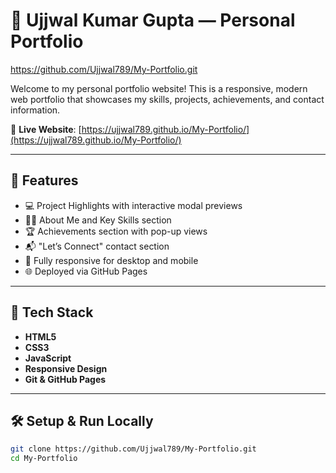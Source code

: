 # 💼 Ujjwal Kumar Gupta — Personal Portfolio

https://github.com/Ujjwal789/My-Portfolio.git


Welcome to my personal portfolio website! This is a responsive, modern web portfolio that showcases my skills, projects, achievements, and contact information.

🔗 **Live Website**: [https://ujjwal789.github.io/My-Portfolio/](https://ujjwal789.github.io/My-Portfolio/)

---

## 📌 Features

- 💻 Project Highlights with interactive modal previews
- 🧑‍💼 About Me and Key Skills section
- 🏆 Achievements section with pop-up views
- 📬 "Let’s Connect" contact section
- 🎨 Fully responsive for desktop and mobile
- 🌐 Deployed via GitHub Pages

---

## 🚀 Tech Stack

- **HTML5**
- **CSS3**
- **JavaScript**
- **Responsive Design**
- **Git & GitHub Pages**

---

## 🛠 Setup & Run Locally

```bash
git clone https://github.com/Ujjwal789/My-Portfolio.git
cd My-Portfolio
